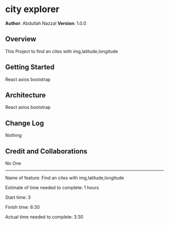 # city explorer

**Author**: Abdullah Nazzal
**Version**: 1.0.0

## Overview
This Project to find an cites with img,latitude,longitude  

## Getting Started
React
axios
bootstrap

## Architecture
React
axios
bootstrap

## Change Log
Nothing

## Credit and Collaborations
No One

-----------------------------

Name of feature: Find an cites with img,latitude,longitude  

Estimate of time needed to complete: 1 hours

Start time: 3 

Finish time: 6:30

Actual time needed to complete: 3:30

